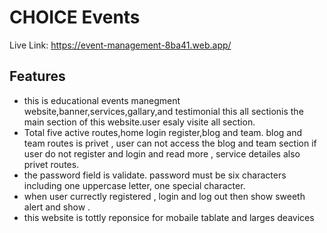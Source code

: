 # CHOICE Events
Live Link: https://event-management-8ba41.web.app/


## Features

- this is educational events manegment website,banner,services,gallary,and testimonial this all sectionis the main section of this website.user esaly visite all section.
- Total five active routes,home login register,blog and team. blog and team routes is privet , user can not access the blog and team section if user do not register and login and read more , service detailes also privet routes.
- the password field is validate.  password must be six characters including one uppercase letter, one special character.
- when user currectly registered , login and log out then show sweeth alert and show .
- this website is tottly reponsice for mobaile tablate and larges deavices

